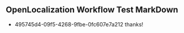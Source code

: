 ## OpenLocalization Workflow Test MarkDown
* 495745d4-09f5-4268-9fbe-0fc607e7a212 thanks!

<!--HONumber=Jul16_HO2-->


